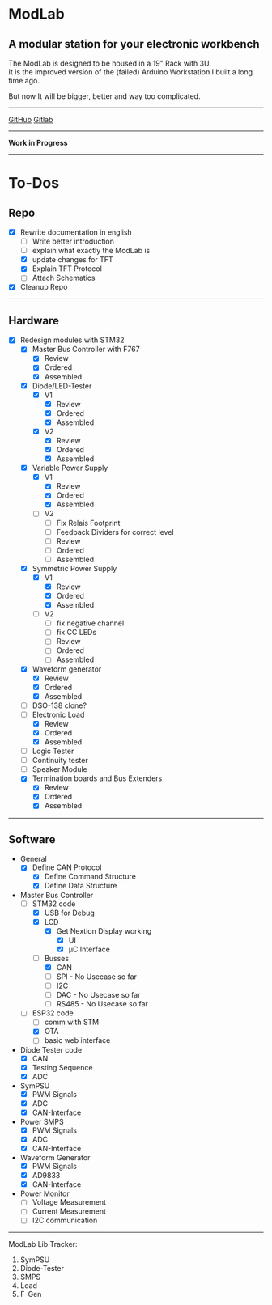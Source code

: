 # ModLab

## A modular station for your electronic workbench

The ModLab is designed to be housed in a 19" Rack with 3U.  
It is the improved version of the (failed) Arduino Workstation I built a long time ago.

But now It will be bigger, better and way too complicated.

---

[GitHub](https://github.com/Synthron/ModLab)
[Gitlab](https://gitlab.synthron.de/Synthron/ModLab)

---

**Work in Progress**

---

# To-Dos

## Repo

- [X] Rewrite documentation in english
  - [ ] Write better introduction
  - [ ] explain what exactly the ModLab is
  - [X] update changes for TFT
  - [X] Explain TFT Protocol
  - [ ] Attach Schematics
- [X] Cleanup Repo

---

## Hardware

- [X] Redesign modules with STM32
  - [x] Master Bus Controller with F767
    - [X] Review
    - [X] Ordered
    - [X] Assembled
  - [x] Diode/LED-Tester
    - [X] V1
      - [X] Review
      - [X] Ordered
      - [X] Assembled
    - [X] V2
      - [X] Review
      - [X] Ordered
      - [X] Assembled
  - [X] Variable Power Supply
    - [X] V1
      - [X] Review
      - [X] Ordered
      - [X] Assembled
    - [ ] V2
      - [ ] Fix Relais Footprint
      - [ ] Feedback Dividers for correct level
      - [ ] Review
      - [ ] Ordered
      - [ ] Assembled
  - [x] Symmetric Power Supply
    - [X] V1
      - [X] Review
      - [X] Ordered
      - [X] Assembled
    - [ ] V2
      - [ ] fix negative channel
      - [ ] fix CC LEDs
      - [ ] Review
      - [ ] Ordered
      - [ ] Assembled
  - [x] Waveform generator
    - [x] Review
    - [X] Ordered
    - [X] Assembled
  - [ ] DSO-138 clone?
  - [ ] Electronic Load
    - [X] Review
    - [X] Ordered
    - [X] Assembled
  - [ ] Logic Tester
  - [ ] Continuity tester
  - [ ] Speaker Module
  - [x] Termination boards and Bus Extenders
    - [x] Review
    - [X] Ordered
    - [X] Assembled

---

## Software

- General
  - [X] Define CAN Protocol
    - [X] Define Command Structure
    - [X] Define Data Structure
- Master Bus Controller
  - [ ] STM32 code
    - [X] USB for Debug
    - [X] LCD
      - [X] Get Nextion Display working
        - [X] UI
        - [X] µC Interface
    - [ ] Busses
      - [X] CAN
      - [ ] SPI - No Usecase so far
      - [ ] I2C
      - [ ] DAC - No Usecase so far
      - [ ] RS485 - No Usecase so far
  - [ ] ESP32 code
    - [ ] comm with STM
    - [X] OTA
    - [ ] basic web interface
- Diode Tester code
  - [X] CAN
  - [X] Testing Sequence
  - [X] ADC
- SymPSU
  - [X] PWM Signals
  - [X] ADC
  - [X] CAN-Interface
- Power SMPS
  - [X] PWM Signals
  - [X] ADC
  - [X] CAN-Interface
- Waveform Generator
  - [X] PWM Signals
  - [X] AD9833
  - [X] CAN-Interface
- Power Monitor
  - [ ] Voltage Measurement
  - [ ] Current Measurement
  - [ ] I2C communication

---

ModLab Lib Tracker:

1. SymPSU
2. Diode-Tester
3. SMPS
4. Load
5. F-Gen
